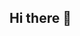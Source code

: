 ## Hi there 👋

<!--
**vunguyen0702/vunguyen0702** is a ✨ _special_ ✨ repository because its `README.md` (this file) appears on your GitHub profile.

Here are some ideas to get you started:

- 🔭 I’m currently working on ...
- 🌱 I’m currently learning ...
- 👯 I’m looking to collaborate on ...
- 🤔 I’m looking for help with ...
- 💬 Ask me about ...u want to know
- 📫 How to reach me: ...tele : @vietvu0702
- 😄 Pronouns: ...
- ⚡ Fun fact: ...
-->
